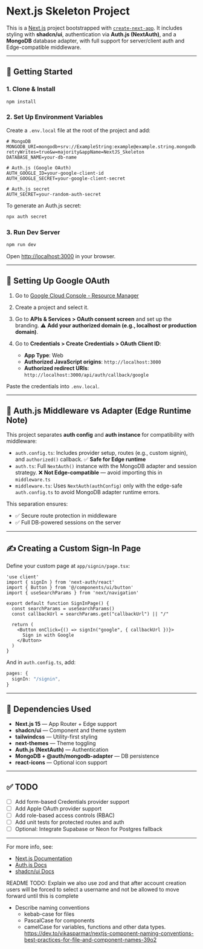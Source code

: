 # Next.js Skeleton Project

This is a [Next.js](https://nextjs.org) project bootstrapped with [`create-next-app`](https://nextjs.org/docs/app/api-reference/cli/create-next-app). It includes styling with **shadcn/ui**, authentication via **Auth.js (NextAuth)**, and a **MongoDB** database adapter, with full support for server/client auth and Edge-compatible middleware.

---

## 🚀 Getting Started

### 1. Clone & Install

```bash
npm install
```

### 2. Set Up Environment Variables

Create a `.env.local` file at the root of the project and add:

```env
# MongoDB
MONGODB_URI=mongodb+srv://ExampleString:example@example.string.mongodb.net/ExampleString?retryWrites=true&w=majority&appName=NextJS_Skeleton
DATABASE_NAME=your-db-name

# Auth.js (Google OAuth)
AUTH_GOOGLE_ID=your-google-client-id
AUTH_GOOGLE_SECRET=your-google-client-secret

# Auth.js secret
AUTH_SECRET=your-random-auth-secret
```

To generate an Auth.js secret:

```bash
npx auth secret
```

### 3. Run Dev Server

```bash
npm run dev
```

Open [http://localhost:3000](http://localhost:3000) in your browser.

---

## 🔐 Setting Up Google OAuth

1. Go to [Google Cloud Console - Resource Manager](https://console.cloud.google.com/cloud-resource-manager)
2. Create a project and select it.
3. Go to **APIs & Services > OAuth consent screen** and set up the branding. ⚠️ **Add your authorized domain (e.g., localhost or production domain)**.
4. Go to **Credentials > Create Credentials > OAuth Client ID**:

   * **App Type**: Web
   * **Authorized JavaScript origins**: `http://localhost:3000`
   * **Authorized redirect URIs**: `http://localhost:3000/api/auth/callback/google`

Paste the credentials into `.env.local`.

---

## 🧠 Auth.js Middleware vs Adapter (Edge Runtime Note)

This project separates **auth config** and **auth instance** for compatibility with middleware:

* `auth.config.ts`: Includes provider setup, routes (e.g., custom signin), and `authorized()` callback. ✅ **Safe for Edge runtime**
* `auth.ts`: Full `NextAuth()` instance with the MongoDB adapter and session strategy. ❌ **Not Edge-compatible** — avoid importing this in `middleware.ts`
* `middleware.ts`: Uses `NextAuth(authConfig)` only with the edge-safe `auth.config.ts` to avoid MongoDB adapter runtime errors.

This separation ensures:

* ✅ Secure route protection in middleware
* ✅ Full DB-powered sessions on the server

---

## ✍️ Creating a Custom Sign-In Page

Define your custom page at `app/signin/page.tsx`:

```tsx
'use client'
import { signIn } from 'next-auth/react'
import { Button } from '@/components/ui/button'
import { useSearchParams } from 'next/navigation'

export default function SignInPage() {
  const searchParams = useSearchParams()
  const callbackUrl = searchParams.get("callbackUrl") || "/"

  return (
    <Button onClick={() => signIn("google", { callbackUrl })}>
      Sign in with Google
    </Button>
  )
}
```

And in `auth.config.ts`, add:

```ts
pages: {
  signIn: "/signin",
}
```

---

## 🧩 Dependencies Used

* **Next.js 15** — App Router + Edge support
* **shadcn/ui** — Component and theme system
* **tailwindcss** — Utility-first styling
* **next-themes** — Theme toggling
* **Auth.js (NextAuth)** — Authentication
* **MongoDB + @auth/mongodb-adapter** — DB persistence
* **react-icons** — Optional icon support

---

## ✅ TODO

* [ ] Add form-based Credentials provider support
* [ ] Add Apple OAuth provider support
* [ ] Add role-based access controls (RBAC)
* [ ] Add unit tests for protected routes and auth
* [ ] Optional: Integrate Supabase or Neon for Postgres fallback

---

For more info, see:

* [Next.js Documentation](https://nextjs.org/docs)
* [Auth.js Docs](https://authjs.dev)
* [shadcn/ui Docs](https://ui.shadcn.com)

README TODO: Explain we also use zod and that after account creation users will be forced to select a username and not be allowed to move forward until this is complete

- Describe naming conventions
  - kebab-case for files
  - PascalCase for components
  - camelCase for variables, functions and other data types. 
  https://dev.to/vikasparmar/nextjs-component-naming-conventions-best-practices-for-file-and-component-names-39o2
  